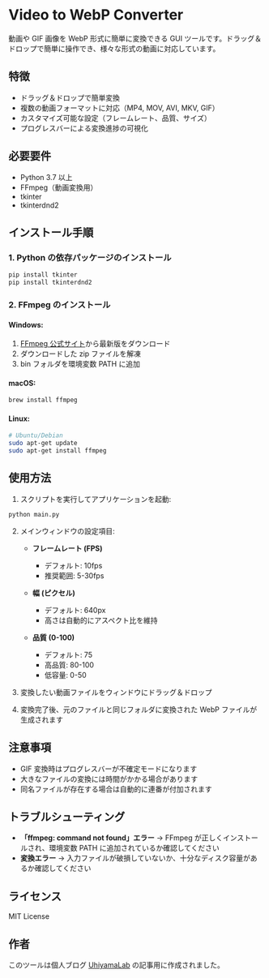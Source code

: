 # Video to WebP Converter

動画や GIF 画像を WebP 形式に簡単に変換できる GUI ツールです。ドラッグ＆ドロップで簡単に操作でき、様々な形式の動画に対応しています。

## 特徴

- ドラッグ＆ドロップで簡単変換
- 複数の動画フォーマットに対応（MP4, MOV, AVI, MKV, GIF）
- カスタマイズ可能な設定（フレームレート、品質、サイズ）
- プログレスバーによる変換進捗の可視化

## 必要要件

- Python 3.7 以上
- FFmpeg（動画変換用）
- tkinter
- tkinterdnd2

## インストール手順

### 1. Python の依存パッケージのインストール

```bash
pip install tkinter
pip install tkinterdnd2
```

### 2. FFmpeg のインストール

#### Windows:

1. [FFmpeg 公式サイト](https://www.ffmpeg.org/download.html)から最新版をダウンロード
2. ダウンロードした zip ファイルを解凍
3. bin フォルダを環境変数 PATH に追加

#### macOS:

```bash
brew install ffmpeg
```

#### Linux:

```bash
# Ubuntu/Debian
sudo apt-get update
sudo apt-get install ffmpeg
```

## 使用方法

1. スクリプトを実行してアプリケーションを起動:

```bash
python main.py
```

2. メインウィンドウの設定項目:

   - **フレームレート (FPS)**

     - デフォルト: 10fps
     - 推奨範囲: 5-30fps

   - **幅 (ピクセル)**

     - デフォルト: 640px
     - 高さは自動的にアスペクト比を維持

   - **品質 (0-100)**
     - デフォルト: 75
     - 高品質: 80-100
     - 低容量: 0-50

3. 変換したい動画ファイルをウィンドウにドラッグ＆ドロップ
4. 変換完了後、元のファイルと同じフォルダに変換された WebP ファイルが生成されます

## 注意事項

- GIF 変換時はプログレスバーが不確定モードになります
- 大きなファイルの変換には時間がかかる場合があります
- 同名ファイルが存在する場合は自動的に連番が付加されます

## トラブルシューティング

- **「ffmpeg: command not found」エラー**
  → FFmpeg が正しくインストールされ、環境変数 PATH に追加されているか確認してください
- **変換エラー**
  → 入力ファイルが破損していないか、十分なディスク容量があるか確認してください

## ライセンス

MIT License

## 作者

このツールは個人ブログ [UhiyamaLab](https://uhiyama-lab.com/) の記事用に作成されました。
